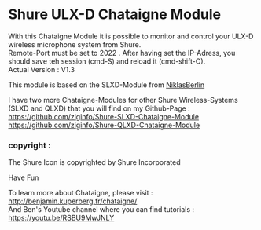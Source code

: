 # Shure ULX-D Chataigne Module
With this Chataigne Module it is possible to monitor and control your ULX-D wireless microphone system from Shure.   
Remote-Port must be set to 2022 . After having set the IP-Adress, you should save teh session (cmd-S) and reload it (cmd-shift-O).    
Actual Version : V1.3  

This module is based on the SLXD-Module from [NiklasBerlin](https://github.com/niklasberlin/Shure-SLXD-Chataigne-module)

I have two more Chataigne-Modules for other Shure Wireless-Systems (SLXD and QLXD) that you will find on my Github-Page :   
https://github.com/ziginfo/Shure-SLXD-Chataigne-Module    
https://github.com/ziginfo/Shure-QLXD-Chataigne-Module    

### copyright :
The Shure Icon is copyrighted by Shure Incorporated    

Have Fun

To learn more about Chataigne, please visit : http://benjamin.kuperberg.fr/chataigne/    
And Ben's Youtube channel where you can find tutorials : https://youtu.be/RSBU9MwJNLY
